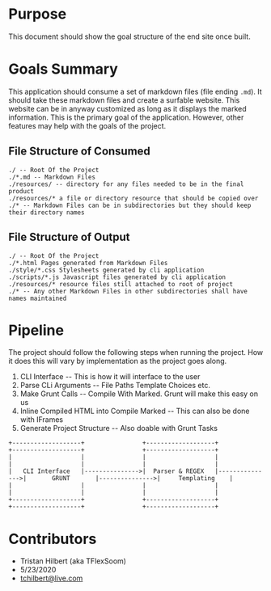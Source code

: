 # Purpose #
This document should show the goal structure of the end site once built.


# Goals Summary
This application should consume a set of markdown files (file ending `.md`). It should take these
markdown files and create a surfable website. This website can be in anyway customized as long
as it displays the marked information. This is the primary goal of the application. However,
other features may help with the goals of the project.

## File Structure of Consumed
```
./ -- Root Of the Project
./*.md -- Markdown Files
./resources/ -- directory for any files needed to be in the final product
./resources/* a file or directory resource that should be copied over
./* -- Markdown Files can be in subdirectories but they should keep their directory names
```

## File Structure of Output
```
./ -- Root Of the Project
./*.html Pages generated from Markdown Files
./style/*.css Stylesheets generated by cli application
./scripts/*.js Javascript files generated by cli application
./resources/* resource files still attached to root of project
./* -- Any other Markdown Files in other subdirectories shall have names maintained
```

# Pipeline
The project should follow the following steps when running the project. How it does this
will vary by implementation as the project goes along.

1. CLI Interface -- This is how it will interface to the user
2. Parse CLi Arguments -- File Paths Template Choices etc.
3. Make Grunt Calls -- Compile With Marked. Grunt will make this easy on us
4. Inline Compiled HTML into Compile Marked -- This can also be done with IFrames
5. Generate Project Structure -- Also doable with Grunt Tasks

```
+-------------------+                +-------------------+                +-------------------+                +-------------------+
|                   |                |                   |                |                   |                |                   |
|   CLI Interface   |--------------->|  Parser & REGEX   |--------------->|       GRUNT       |--------------->|     Templating    |
|                   |                |                   |                |                   |                |                   |
+-------------------+                +-------------------+                +-------------------+                +-------------------+
```

# Contributors
- Tristan Hilbert (aka TFlexSoom)
- 5/23/2020
- tchilbert@live.com